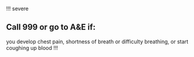 !!! severe
  ## Call 999 or go to A&E if:
  you develop chest pain, shortness of breath or difficulty breathing, or start coughing up blood
!!!